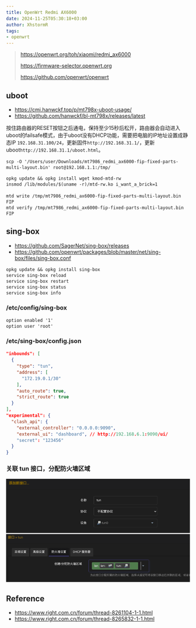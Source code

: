 ```yaml
---
title: OpenWrt Redmi AX6000
date: 2024-11-25T05:30:18+03:00
author: XhstormR
tags:
- openwrt
---
```


<!--more-->

> https://openwrt.org/toh/xiaomi/redmi_ax6000
>
> https://firmware-selector.openwrt.org
>
> https://github.com/openwrt/openwrt

## uboot

* https://cmi.hanwckf.top/p/mt798x-uboot-usage/
* https://github.com/hanwckf/bl-mt798x/releases/latest

按住路由器的RESET按钮之后通电，保持至少15秒后松开，路由器会自动进入uboot的failsafe模式，由于uboot没有DHCP功能，需要把电脑的IP地址设置成静态IP `192.168.31.100/24`，更新固件`http://192.168.31.1/`，更新uboot`http://192.168.31.1/uboot.html`。

```shell
scp -O '/Users/user/Downloads/mt7986_redmi_ax6000-fip-fixed-parts-multi-layout.bin' root@192.168.1.1:/tmp/
```


```shell
opkg update && opkg install wget kmod-mtd-rw
insmod /lib/modules/$(uname -r)/mtd-rw.ko i_want_a_brick=1

mtd write /tmp/mt7986_redmi_ax6000-fip-fixed-parts-multi-layout.bin FIP
mtd verify /tmp/mt7986_redmi_ax6000-fip-fixed-parts-multi-layout.bin FIP
```

## sing-box

* https://github.com/SagerNet/sing-box/releases
* https://github.com/openwrt/packages/blob/master/net/sing-box/files/sing-box.conf

```shell
opkg update && opkg install sing-box
service sing-box reload
service sing-box restart
service sing-box status
service sing-box info
```

### /etc/config/sing-box

```
option enabled '1'
option user 'root'
```

### /etc/sing-box/config.json

```json
"inbounds": [
  {
    "type": "tun",
    "address": [
      "172.19.0.1/30"
    ],
    "auto_route": true,
    "strict_route": true
  }
],
"experimental": {
  "clash_api": {
    "external_controller": "0.0.0.0:9090",
    "external_ui": "dashboard", // http://192.168.6.1:9090/ui/
    "secret": "123456"
  }
}
```

### 关联 tun 接口，分配防火墙区域

![](uploads/openwrt_ax6000_1.png)
![](uploads/openwrt_ax6000_2.png)

## Reference
* https://www.right.com.cn/forum/thread-8261104-1-1.html
* https://www.right.com.cn/forum/thread-8265832-1-1.html
